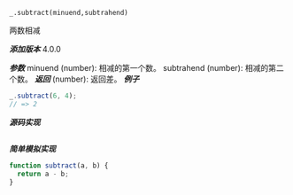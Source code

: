 ```
_.subtract(minuend,subtrahend)
```

两数相减

**_添加版本_**
4.0.0

**_参数_**
minuend (number): 相减的第一个数。
subtrahend (number): 相减的第二个数。
**_返回_**
(number): 返回差。
**_例子_**

```js
_.subtract(6, 4);
// => 2
```

**_源码实现_**

```js

```

**_简单模拟实现_**

```js
function subtract(a, b) {
  return a - b;
}
```
